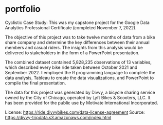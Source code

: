 # portfolio

Cyclistic Case Study:
   This was my capstone project for the Google Data Analytics Professional Certificate (completed November 7, 2022).  
   
   The objective of this project was to take twelve months of data from a bike share company and determine the key differences between their annual members and casual riders.  The insights from this analysis would be delivered to stakeholders in the form of a PowerPoint presentation.  
   
   The combined dataset contained 5,828,235 observations of 13 variables, which described every bike ride taken between October 2021 and September 2022.  I employed the R programming language to complete the data analysis, Tableau to create the data visualizations, and PowerPoint to compile the final presentation.
   
   The data for this project was generated by Divvy, a bicycle sharing service owned by the City of Chicago, operated by Lyft Bikes & Scooters, LLC.  It has been provided for the public use by Motivate International Incorporated.
   
   License: https://ride.divvybikes.com/data-license-agreement
   Source: https://divvy-tripdata.s3.amazonaws.com/index.html

